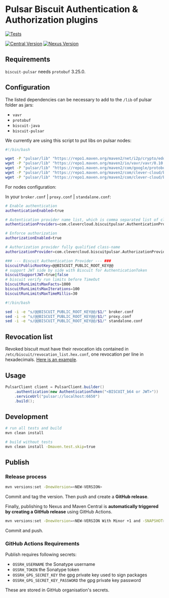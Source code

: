 # Pulsar Biscuit Authentication & Authorization plugins

[![Tests](https://github.com/clevercloud/biscuit-pulsar/actions/workflows/java_ci.yml/badge.svg)](https://github.com/CleverCloud/biscuit-pulsar/actions/workflows/java_ci.yml)

[![Central Version](https://img.shields.io/maven-central/v/com.clever-cloud/biscuit-pulsar)](https://mvnrepository.com/artifact/com.clever-cloud/biscuit-pulsar)
[![Nexus Version](https://img.shields.io/nexus/r/com.clever-cloud/biscuit-pulsar?server=https%3A%2F%2Fs01.oss.sonatype.org)](https://search.maven.org/artifact/com.clever-cloud/biscuit-pulsar)

## Requirements

`biscuit-pulsar` needs `protobuf` 3.25.0.

## Configuration

The listed dependencies can be necessary to add to the `/lib` of pulsar folder as jars:

- `vavr`
- `protobuf`
- `biscuit-java`
- `biscuit-pulsar`

We currently are using this script to put libs on pulsar nodes:

```bash
#!/bin/bash

wget -P "pulsar/lib" "https://repo1.maven.org/maven2/net/i2p/crypto/eddsa/0.3.0/eddsa-0.3.0.jar"
wget -P "pulsar/lib" "https://repo1.maven.org/maven2/io/vavr/vavr/0.10.3/vavr-0.10.3.jar"
wget -P "pulsar/lib" "https://repo1.maven.org/maven2/com/google/protobuf/protobuf-java/3.25.0/protobuf-java-3.25.0.jar"
wget -P "pulsar/lib" "https://repo1.maven.org/maven2/com/clever-cloud/biscuit-java/<VERSION>/biscuit-java-<VERSION>.jar"
wget -P "pulsar/lib" "https://repo1.maven.org/maven2/com/clever-cloud/biscuit-pulsar/<VERSION>/biscuit-pulsar-<VERSION>.jar"
```

For nodes configuration:

In your `broker.conf` | `proxy.conf` | `standalone.conf`:

```bash
# Enable authentication
authenticationEnabled=true

# Autentication provider name list, which is comma separated list of class names
authenticationProviders=com.clevercloud.biscuitpulsar.AuthenticationProviderBiscuit

# Enforce authorization
authorizationEnabled=true

# Authorization provider fully qualified class-name
authorizationProvider=com.clevercloud.biscuitpulsar.AuthorizationProviderBiscuit

### --- Biscuit Authentication Provider --- ###
biscuitPublicRootKey=@@BISCUIT_PUBLIC_ROOT_KEY@@
# support JWT side by side with Biscuit for AuthenticationToken
biscuitSupportJWT=true|false
# biscuit verify run limits before TimeOut
biscuitRunLimitsMaxFacts=1000
biscuitRunLimitsMaxIterations=100
biscuitRunLimitsMaxTimeMillis=30
```

```bash
#!/bin/bash

sed -i -e "s/@@BISCUIT_PUBLIC_ROOT_KEY@@/$1/" broker.conf
sed -i -e "s/@@BISCUIT_PUBLIC_ROOT_KEY@@/$1/" proxy.conf
sed -i -e "s/@@BISCUIT_PUBLIC_ROOT_KEY@@/$1/" standalone.conf
```

## Revocation list

Revoked biscuit must have their revocation ids contained in `/etc/biscuit/revocation_list.hex.conf`, one revocation per line in hexadecimals. [Here is an example](https://raw.githubusercontent.com/CleverCloud/biscuit-pulsar/master/src/test/resources/revocation_list.hex.conf).

## Usage

```java
PulsarClient client = PulsarClient.builder()
    .authentication(new AuthenticationToken("<BISCUIT_b64 or JWT>"))
    .serviceUrl("pulsar://localhost:6650")
    .build();
```

## Development

```bash
# run all tests and build
mvn clean install

# build without tests
mvn clean install -Dmaven.test.skip=true
```

## Publish

### Release process

```bash
mvn versions:set -DnewVersion=<NEW-VERSION>
```

Commit and tag the version. Then push and create a **GitHub release**.

Finally, publishing to Nexus and Maven Central is **automatically triggered by creating a GitHub release** using GitHub Actions.

```bash
mvn versions:set -DnewVersion=<NEW-VERSION With Minor +1 and -SNAPSHOT>
```

Commit and push.

### GitHub Actions Requirements

Publish requires following secrets:

* `OSSRH_USERNAME` the Sonatype username
* `OSSRH_TOKEN` the Sonatype token
* `OSSRH_GPG_SECRET_KEY` the gpg private key used to sign packages
* `OSSRH_GPG_SECRET_KEY_PASSWORD` the gpg private key password

These are stored in GitHub organisation's secrets.

